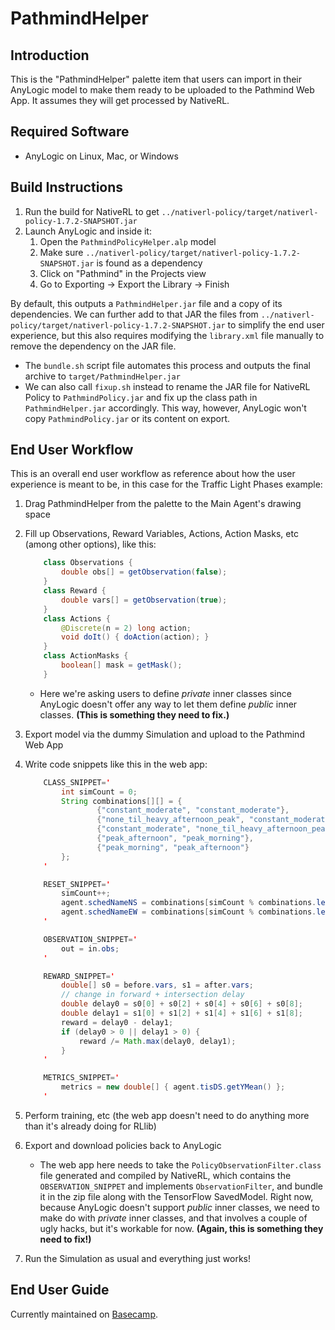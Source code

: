 PathmindHelper
==============

Introduction
------------

This is the "PathmindHelper" palette item that users can import in their AnyLogic model to make them ready to be uploaded to the Pathmind Web App. It assumes they will get processed by NativeRL.


Required Software
-----------------

 * AnyLogic on Linux, Mac, or Windows


Build Instructions
------------------

 1. Run the build for NativeRL to get `../nativerl-policy/target/nativerl-policy-1.7.2-SNAPSHOT.jar`
 2. Launch AnyLogic and inside it:
    1. Open the `PathmindPolicyHelper.alp` model
    2. Make sure `../nativerl-policy/target/nativerl-policy-1.7.2-SNAPSHOT.jar` is found as a dependency
    3. Click on "Pathmind" in the Projects view
    4. Go to Exporting -> Export the Library -> Finish

By default, this outputs a `PathmindHelper.jar` file and a copy of its dependencies. We can further add to that JAR the files from `../nativerl-policy/target/nativerl-policy-1.7.2-SNAPSHOT.jar` to simplify the end user experience, but this also requires modifying the `library.xml` file manually to remove the dependency on the JAR file.
  * The `bundle.sh` script file automates this process and outputs the final archive to `target/PathmindHelper.jar`
  * We can also call `fixup.sh` instead to rename the JAR file for NativeRL Policy to `PathmindPolicy.jar` and fix up the class path in `PathmindHelper.jar` accordingly. This way, however, AnyLogic won't copy `PathmindPolicy.jar` or its content on export.


End User Workflow
-----------------

This is an overall end user workflow as reference about how the user experience is meant to be, in this case for the Traffic Light Phases example:

 1. Drag PathmindHelper from the palette to the Main Agent's drawing space
 2. Fill up Observations, Reward Variables, Actions, Action Masks, etc (among other options), like this:
    ```java
        class Observations {
            double obs[] = getObservation(false);
        }
        class Reward {
            double vars[] = getObservation(true);
        }
        class Actions {
            @Discrete(n = 2) long action;
            void doIt() { doAction(action); }
        }
        class ActionMasks {
            boolean[] mask = getMask();
        }
    ```
    * Here we're asking users to define *private* inner classes since AnyLogic doesn't offer any way to let them define *public* inner classes. **(This is something they need to fix.)**

 3. Export model via the dummy Simulation and upload to the Pathmind Web App
 4. Write code snippets like this in the web app:
    ```java
        CLASS_SNIPPET='
            int simCount = 0;
            String combinations[][] = {
                    {"constant_moderate", "constant_moderate"},
                    {"none_til_heavy_afternoon_peak", "constant_moderate"},
                    {"constant_moderate", "none_til_heavy_afternoon_peak"},
                    {"peak_afternoon", "peak_morning"},
                    {"peak_morning", "peak_afternoon"}
            };
        '

        RESET_SNIPPET='
            simCount++;
            agent.schedNameNS = combinations[simCount % combinations.length][0];
            agent.schedNameEW = combinations[simCount % combinations.length][1];
        '

        OBSERVATION_SNIPPET='
            out = in.obs;
        '

        REWARD_SNIPPET='
            double[] s0 = before.vars, s1 = after.vars;
            // change in forward + intersection delay
            double delay0 = s0[0] + s0[2] + s0[4] + s0[6] + s0[8];
            double delay1 = s1[0] + s1[2] + s1[4] + s1[6] + s1[8];
            reward = delay0 - delay1;
            if (delay0 > 0 || delay1 > 0) {
                reward /= Math.max(delay0, delay1);
            }
        '

        METRICS_SNIPPET='
            metrics = new double[] { agent.tisDS.getYMean() };
        '
    ```

 5. Perform training, etc (the web app doesn't need to do anything more than it's already doing for RLlib)
 6. Export and download policies back to AnyLogic
    * The web app here needs to take the `PolicyObservationFilter.class` file generated and compiled by NativeRL, which contains the `OBSERVATION_SNIPPET` and implements `ObservationFilter`, and bundle it in the zip file along with the TensorFlow SavedModel. Right now, because AnyLogic doesn't support *public* inner classes, we need to make do with *private* inner classes, and that involves a couple of ugly hacks, but it's workable for now. **(Again, this is something they need to fix!)**
 7. Run the Simulation as usual and everything just works!


End User Guide
--------------

Currently maintained on [Basecamp](https://3.basecamp.com/3684163/buckets/11875773/messages/2017431518).
